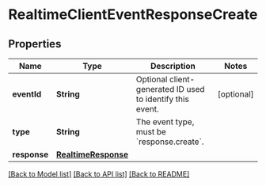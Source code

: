# RealtimeClientEventResponseCreate

## Properties
Name | Type | Description | Notes
------------ | ------------- | ------------- | -------------
**eventId** | **String** | Optional client-generated ID used to identify this event. | [optional] 
**type** | **String** | The event type, must be &#x60;response.create&#x60;. | 
**response** | [**RealtimeResponse**](RealtimeResponse.md) |  | 

[[Back to Model list]](../README.md#documentation-for-models) [[Back to API list]](../README.md#documentation-for-api-endpoints) [[Back to README]](../README.md)


